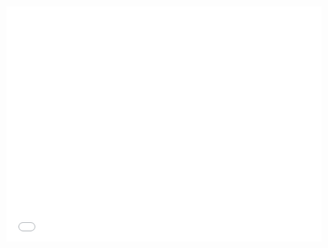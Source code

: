 <!--
title: 08 - Updating global packages
featured: true
-->

<iframe width="640" height="480" src="//www.youtube.com/embed/dRFykHFH4Fk" frameborder="0" allowfullscreen></iframe>

